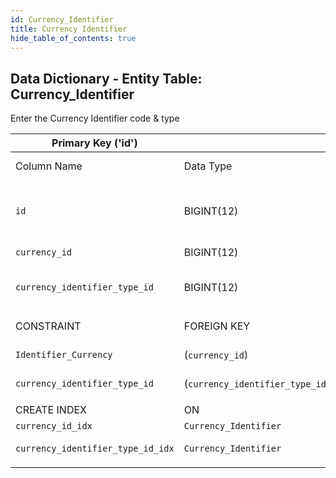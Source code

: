 ```yaml
---
id: Currency_Identifier
title: Currency Identifier
hide_table_of_contents: true
---
```


## Data Dictionary - Entity Table: Currency_Identifier
Enter the Currency Identifier code & type

| Primary Key ('id')||ENGINE = InnoDB|||
|---|---|---|---|---|
|Column Name|Data Type|PK Primary Key, NN-Not Null, Null|Example|Comments|
||
|`id`|BIGINT(12)|PK, NN|1|PrimaryKey-ID (auto creates),Contains the external identifier of credit limits|
|`currency_id`|BIGINT(12)|NotNull| 2|Relates to Currency Table|
|`currency_identifier_type_id`|BIGINT(12)|NotNull|12|See Currency_Identifier_Type Table|
||
|CONSTRAINT|FOREIGN KEY|REFERENCES|ON DELETE|ON UPDATE|
|`Identifier_Currency`|(`currency_id`)|`Currency` (`id`)|NO ACTION|NO ACTION|
|`currency_identifier_type_id`|(`currency_identifier_type_id`)|`Currency_Identifier_Type` (`id`)|NO ACTION|NO ACTION|
||
|CREATE INDEX|ON|ASC|VISABLE||
|`currency_id_idx`|`Currency_Identifier`|(`currency_id` ASC)|VISIBLE||
|`currency_identifier_type_id_idx`|`Currency_Identifier`|(`currency_identifier_type_id` ASC)|VISIBLE||
||
